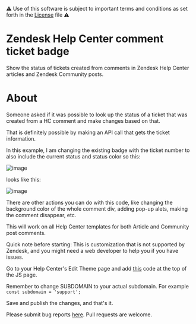 ⚠️ Use of this software is subject to important terms and conditions as set forth in the [License](https://aculligan.github.io/license) file ⚠️

# Zendesk Help Center comment ticket badge

Show the status of tickets created from comments in Zendesk Help Center articles and Zendesk Community posts.

# About

Someone asked if it was possible to look up the status of a ticket that was created from a HC comment and make changes based on that.

That is definitely possible by making an API call that gets the ticket information. 

In this example, I am changing the existing badge with the ticket number to also include the current status and status color so this:

![image](https://support.zendesk.com/hc/user_images/l9JFTz2VPfG1eCEFG6LXtA.png)

looks like this:

![image](https://support.zendesk.com/hc/user_images/QodhCdDLgHFmvRWxccsDpw.png)

There are other actions you can do with this code, like changing the background color of the whole comment div, adding pop-up alets, making the comment disappear, etc.

This will work on all Help Center templates for both Article and Community post comments.

Quick note before starting: This is customization that is not supported by Zendesk, and you might need a web developer to help you if you have issues.

Go to your Help Center's Edit Theme page and add [this](/script.js) code at the top of the JS page.

Remember to change SUBDOMAIN to your actual subdomain. For example ```const subdomain = 'support';```

Save and publish the changes, and that's it.

Please submit bug reports [here](https://github.com/aculligan/Zendesk_Help_Center_comment_ticket_badge/issues). Pull requests are welcome.

